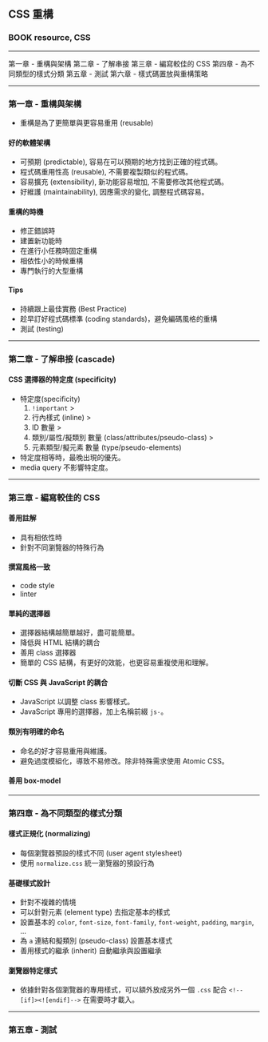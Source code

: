## CSS 重構
### BOOK resource, CSS 

------------

第一章 - 重構與架構
第二章 - 了解串接
第三章 - 編寫較佳的 CSS
第四章 - 為不同類型的樣式分類
第五章 - 測試
第六章 - 樣式碼置放與重構策略

------------


### 第一章 - 重構與架構
  * 重構是為了更簡單與更容易重用 (reusable)

#### 好的軟體架構
  * 可預期 (predictable), 容易在可以預期的地方找到正確的程式碼。
  * 程式碼重用性高 (reusable), 不需要複製類似的程式碼。
  * 容易擴充 (extensibility), 新功能容易增加, 不需要修改其他程式碼。
  * 好維護 (maintainability), 因應需求的變化, 調整程式碼容易。

#### 重構的時機
  * 修正錯誤時
  * 建置新功能時
  * 在進行小任務時固定重構
  * 相依性小的時候重構
  * 專門執行的大型重構

#### Tips
  * 持續跟上最佳實務 (Best Practice)
  * 趁早訂好程式碼標準 (coding standards)，避免編碼風格的重構
  * 測試 (testing)


------------------------------


### 第二章 - 了解串接 (cascade)

#### CSS 選擇器的特定度 (specificity)
  * 特定度(specificity)
    1. `!important` > 
    1. 行內樣式 (inline) > 
    1. ID 數量 > 
    1. 類別/屬性/擬類別 數量 (class/attributes/pseudo-class) > 
    1. 元素類型/擬元素 數量 (type/pseudo-elements)
  * 特定度相等時，最晚出現的優先。
  * media query 不影響特定度。


------------------------------


### 第三章 - 編寫較佳的 CSS

#### 善用註解
  * 具有相依性時
  * 針對不同瀏覽器的特殊行為

#### 撰寫風格一致
  * code style
  * linter

#### 單純的選擇器
  * 選擇器結構越簡單越好，盡可能簡單。
  * 降低與 HTML 結構的耦合
  * 善用 class 選擇器
  * 簡單的 CSS 結構，有更好的效能，也更容易重複使用和理解。

#### 切斷 CSS 與 JavaScript 的耦合
  * JavaScript 以調整 class 影響樣式。
  * JavaScript 專用的選擇器，加上名稱前綴 `js-`。

#### 類別有明確的命名
  * 命名的好才容易重用與維護。
  * 避免過度模組化，導致不易修改。除非特殊需求使用 Atomic CSS。

#### 善用 box-model


------------------------------


### 第四章 - 為不同類型的樣式分類

#### 樣式正規化 (normalizing)
  * 每個瀏覽器預設的樣式不同 (user agent stylesheet)
  * 使用 `normalize.css` 統一瀏覽器的預設行為

#### 基礎樣式設計
  * 針對不複雜的情境
  * 可以針對元素 (element type) 去指定基本的樣式
  * 設置基本的 `color`, `font-size`, `font-family`, `font-weight`, `padding`, `margin`, ...
  * 為 `a` 連結和擬類別 (pseudo-class) 設置基本樣式
  * 善用樣式的繼承 (inherit) 自動繼承與設置繼承

#### 瀏覽器特定樣式
  * 依據針對各個瀏覽器的專用樣式，可以額外放成另外一個 `.css` 配合 `<!--[if]><![endif]-->` 在需要時才載入。


------------------------------


### 第五章 - 測試